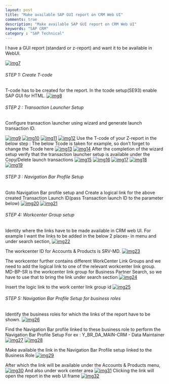 ```yaml
---
layout: post
title: "Make available SAP GUI report on CRM Web UI"
comments: true
description: "Make available SAP GUI report on CRM Web UI"
keywords: "SAP CRM"
category : "SAP Technical"
---
```


I have a GUI report (standard or z-report) and want it to be available in WebUI. <br/>

[![img7](https://a6unraj.github.io/assets/images/img7.jpg)](https://a6unraj.github.io/assets/images/img7.jpg)

###### STEP 1: Create T-code <br/>

T-code has to be created for the report. In the tcode setup(SE93) enable SAP GUI for HTML.
[![img8](https://a6unraj.github.io/assets/images/img8.jpg)](https://a6unraj.github.io/assets/images/img8.jpg)

###### STEP 2 : Transaction Launcher Setup <br/>
Configure transaction launcher using wizard and generate launch transaction ID.

[![img9](https://a6unraj.github.io/assets/images/img9.jpg)](https://a6unraj.github.io/assets/images/img9.jpg)
[![img10](https://a6unraj.github.io/assets/images/img10.jpg)](https://a6unraj.github.io/assets/images/img10.jpg)
[![img11](https://a6unraj.github.io/assets/images/img11.jpg)](https://a6unraj.github.io/assets/images/img11.jpg)
[![img12](https://a6unraj.github.io/assets/images/img12.jpg)](https://a6unraj.github.io/assets/images/img12.jpg)
Use the T-code of your Z-report in the below step : The below Tcode is taken for example, so don’t forget to change the Tcode here
[![img13](https://a6unraj.github.io/assets/images/img13.jpg)](https://a6unraj.github.io/assets/images/img13.jpg)
[![img14](https://a6unraj.github.io/assets/images/img14.jpg)](https://a6unraj.github.io/assets/images/img14.jpg)
After the completion of the wizard setup verify that the transaction launcher setup is available under the Copy/Delete launch transactions
[![img15](https://a6unraj.github.io/assets/images/img15.jpg)](https://a6unraj.github.io/assets/images/img15.jpg)
[![img16](https://a6unraj.github.io/assets/images/img16.jpg)](https://a6unraj.github.io/assets/images/img16.jpg)
[![img17](https://a6unraj.github.io/assets/images/img17.jpg)](https://a6unraj.github.io/assets/images/img17.jpg)
[![img18](https://a6unraj.github.io/assets/images/img18.jpg)](https://a6unraj.github.io/assets/images/img18.jpg)
[![img19](https://a6unraj.github.io/assets/images/img19.jpg)](https://a6unraj.github.io/assets/images/img19.jpg)

###### STEP 3 : Navigation Bar Profile Setup <br/>
Goto Navigation Bar profile setup and Create a logical link for the above created Transaction Launch ID(pass Transaction launch ID to the parameter below)
[![img20](https://a6unraj.github.io/assets/images/img20.jpg)](https://a6unraj.github.io/assets/images/img20.jpg)
[![img21](https://a6unraj.github.io/assets/images/img21.jpg)](https://a6unraj.github.io/assets/images/img21.jpg)

###### STEP 4: Workcenter Group setup <br/>
Identity where the links have to be made available in CRM web UI.
For example I want the links to be added in the below 2 places- in menu and under search section,
[![img22](https://a6unraj.github.io/assets/images/img22.jpg)](https://a6unraj.github.io/assets/images/img22.jpg)

The workcenter ID for Accounts & Products is SRV-MD.
[![img23](https://a6unraj.github.io/assets/images/img23.jpg)](https://a6unraj.github.io/assets/images/img23.jpg)

The workcenter further contains different WorkCenter Link Groups and we need to add the logical link to one of the relevant workcenter link group.
MD-BP-SR is the workcenter link group for Business Partner Search, so we have to use that to bring the link under search section
[![img24](https://a6unraj.github.io/assets/images/img24.jpg)](https://a6unraj.github.io/assets/images/img24.jpg)

Insert the logic link to the work center link group id
[![img25](https://a6unraj.github.io/assets/images/img25.jpg)](https://a6unraj.github.io/assets/images/img25.jpg)

###### STEP 5: Navigation Bar Profile Setup for business roles <br/>
Identify the business roles for which the links of the report have to be shown.
[![img26](https://a6unraj.github.io/assets/images/img26.jpg)](https://a6unraj.github.io/assets/images/img26.jpg)

Find the Navigation Bar profile linked to these business role to perform the Navigation Bar Profile Setup
For ex : Y_BR_DA_MAIN-CRM - Data Maintainer
[![img27](https://a6unraj.github.io/assets/images/img27.jpg)](https://a6unraj.github.io/assets/images/img27.jpg)
[![img28](https://a6unraj.github.io/assets/images/img28.jpg)](https://a6unraj.github.io/assets/images/img28.jpg)

Make available the link in the Navigation Bar Profile setup linked to the Business Role
[![img29](https://a6unraj.github.io/assets/images/img29.jpg)](https://a6unraj.github.io/assets/images/img29.jpg)

After which the link will be available under the Accounts & Products menu, 
[![img30](https://a6unraj.github.io/assets/images/img30.jpg)](https://a6unraj.github.io/assets/images/img30.jpg)
And also under work center area
[![img31](https://a6unraj.github.io/assets/images/img31.jpg)](https://a6unraj.github.io/assets/images/img31.jpg)
Clicking the link will open the report in the web UI frame
[![img32](https://a6unraj.github.io/assets/images/img32.jpg)](https://a6unraj.github.io/assets/images/img32.jpg)

<div class="divider"></div>
